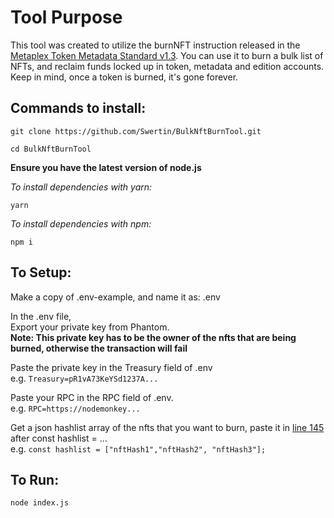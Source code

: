 # Tool Purpose
This tool was created to utilize the burnNFT instruction released in the [Metaplex Token Metadata Standard v1.3](https://docs.metaplex.com/programs/token-metadata/changelog/v1.3). You can use it to burn a bulk list of NFTs, and reclaim funds locked up in token, metadata and edition accounts. Keep in mind, once a token is burned, it's gone forever.

## Commands to install:

`git clone https://github.com/Swertin/BulkNftBurnTool.git`

`cd BulkNftBurnTool`

**Ensure you have the latest version of node.js**

*To install dependencies with yarn:*

`yarn`

*To install dependencies with npm:*

`npm i`


## To Setup:

Make a copy of .env-example, and name it as: .env

In the .env file, <br/>
Export your private key from Phantom.
<br/>**Note: This private key has to be the owner of the nfts that are being burned, otherwise the transaction will fail**

Paste the private key in the Treasury field of .env
<br/>e.g. `Treasury=pR1vA73KeYSd1237A...`

Paste your RPC in the RPC field of .env. 
<br/>e.g. `RPC=https://nodemonkey...`

Get a json hashlist array of the nfts that you want to burn, paste it in [line 145](https://github.com/Swertin/BulkNftBurnTool/blob/6be3a264689dda2e3dddf9389fba43425647414d/index.js#L145) after const hashlist = ...
<br/>e.g. `const hashlist = ["nftHash1","nftHash2", "nftHash3"];`


## To Run:

`node index.js`
